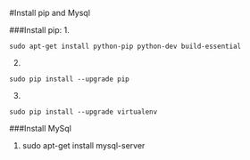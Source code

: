 #Install pip and Mysql

###Install pip:
1.
```
sudo apt-get install python-pip python-dev build-essential
```
2.
```
sudo pip install --upgrade pip
```
3.
```
sudo pip install --upgrade virtualenv
```

###Install MySql
1. sudo apt-get install mysql-server